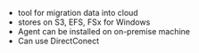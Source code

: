 

- tool for migration data into cloud
- stores on S3, EFS, FSx for Windows
- Agent can be installed on on\-premise machine
- Can use DirectConect
